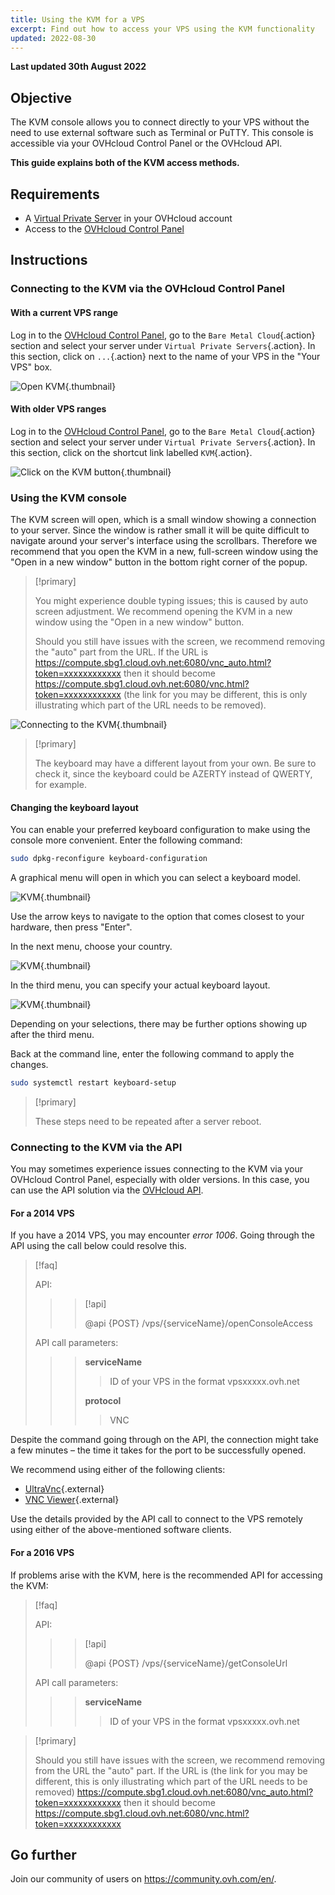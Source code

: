```yaml
---
title: Using the KVM for a VPS
excerpt: Find out how to access your VPS using the KVM functionality
updated: 2022-08-30
---
```


**Last updated 30th August 2022**

## Objective

The KVM console allows you to connect directly to your VPS without the need to use external software such as Terminal or PuTTY. This console is accessible via your OVHcloud Control Panel or the OVHcloud API.  

**This guide explains both of the KVM access methods.**

## Requirements

- A [Virtual Private Server](https://www.ovhcloud.com/en-au/vps/) in your OVHcloud account
- Access to the [OVHcloud Control Panel](https://ca.ovh.com/auth/?action=gotomanager&from=https://www.ovh.com.au/&ovhSubsidiary=au)

## Instructions

### Connecting to the KVM via the OVHcloud Control Panel

#### With a current VPS range

Log in to the [OVHcloud Control Panel](https://ca.ovh.com/auth/?action=gotomanager&from=https://www.ovh.com.au/&ovhSubsidiary=au), go to the `Bare Metal Cloud`{.action} section and select your server under `Virtual Private Servers`{.action}. In this section, click on `...`{.action} next to the name of your VPS in the "Your VPS" box.

![Open KVM](images/kvm-new1.png){.thumbnail}

#### With older VPS ranges

Log in to the [OVHcloud Control Panel](https://ca.ovh.com/auth/?action=gotomanager&from=https://www.ovh.com.au/&ovhSubsidiary=au), go to the `Bare Metal Cloud`{.action} section and select your server under `Virtual Private Servers`{.action}. In this section, click on the shortcut link labelled `KVM`{.action}.

![Click on the KVM button](images/kvm-new2.png){.thumbnail}

### Using the KVM console

The KVM screen will open, which is a small window showing a connection to your server. Since the window is rather small it will be quite difficult to navigate around your server's interface using the scrollbars. Therefore we recommend that you open the KVM in a new, full-screen window using the "Open in a new window" button in the bottom right corner of the popup.

> [!primary]
>
> You might experience double typing issues; this is caused by auto screen adjustment. We recommend opening the KVM in a new window using the "Open in a new window" button.
>
> Should you still have issues with the screen, we recommend removing the "auto" part from the URL. If the URL is https://compute.sbg1.cloud.ovh.net:6080/vnc_auto.html?token=xxxxxxxxxxxx then it should become https://compute.sbg1.cloud.ovh.net:6080/vnc.html?token=xxxxxxxxxxxx (the link for you may be different, this is only illustrating which part of the URL needs to be removed).
>

![Connecting to the KVM](images/kvm_screen.png){.thumbnail}

> [!primary]
>
> The keyboard may have a different layout from your own. Be sure to check it, since the keyboard could be AZERTY instead of QWERTY, for example.
>

#### Changing the keyboard layout

You can enable your preferred keyboard configuration to make using the console more convenient. Enter the following command:

```bash
sudo dpkg-reconfigure keyboard-configuration
```

A graphical menu will open in which you can select a keyboard model.

![KVM](images/kvm_vps01.png){.thumbnail}

Use the arrow keys to navigate to the option that comes closest to your hardware, then press "Enter".

In the next menu, choose your country.

![KVM](images/kvm_vps02.png){.thumbnail}

In the third menu, you can specify your actual keyboard layout.

![KVM](images/kvm_vps03.png){.thumbnail}

Depending on your selections, there may be further options showing up after the third menu.

Back at the command line, enter the following command to apply the changes.

```bash
sudo systemctl restart keyboard-setup
```

> [!primary]
>
> These steps need to be repeated after a server reboot.
>

### Connecting to the KVM via the API

You may sometimes experience issues connecting to the KVM via your OVHcloud Control Panel, especially with older versions. In this case, you can use the API solution via the [OVHcloud API](https://ca.api.ovh.com/).

#### For a 2014 VPS

If you have a 2014 VPS, you may encounter *error 1006*. Going through the API using the call below could resolve this.

> [!faq]
>
> API:
>
>> > [!api]
>> >
>> > @api {POST} /vps/{serviceName}/openConsoleAccess
>> >
>>
>
> API call parameters:
>
>> > **serviceName**
>> >
>> >> ID of your VPS in the format vpsxxxxx.ovh.net
>> >
>> > **protocol** 
>> >
>> >> VNC
>

Despite the command going through on the API, the connection might take a few minutes – the time it takes for the port to be successfully opened.

We recommend using either of the following clients:

- [UltraVnc](https://www.uvnc.com/downloads/ultravnc.html){.external}
- [VNC Viewer](https://www.realvnc.com/en/connect/download/viewer/){.external}

Use the details provided by the API call to connect to the VPS remotely using either of the above-mentioned software clients.

#### For a 2016 VPS

If problems arise with the KVM, here is the recommended API for accessing the KVM:

> [!faq]
>
> API:
>
>> > [!api]
>> >
>> > @api {POST} /vps/{serviceName}/getConsoleUrl
>> >
>>
>
> API call parameters:
>
>> > **serviceName**
>> >
>> >> ID of your VPS in the format vpsxxxxx.ovh.net
>

> [!primary]
>
> Should you still have issues with the screen, we recommend removing from the URL the "auto" part. If the URL is (the link for you may be different, this is only illustrating which part of the URL needs to be removed) https://compute.sbg1.cloud.ovh.net:6080/vnc_auto.html?token=xxxxxxxxxxxx then it should become https://compute.sbg1.cloud.ovh.net:6080/vnc.html?token=xxxxxxxxxxxx
>

## Go further

Join our community of users on <https://community.ovh.com/en/>.
